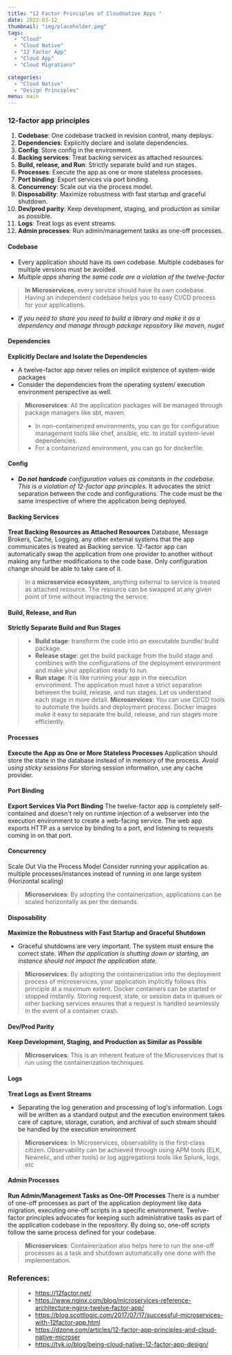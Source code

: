 ```yaml
---
title: "12 Factor Principles of Cloudnative Apps "
date: 2022-03-12
thumbnail: "img/placeholder.png"
tags:
  - "Cloud"
  - "Cloud Native"
  - "12 Factor App" 
  - "Cloud App"
  - "Cloud Migrations"

categories:
  - "Cloud Native" 
  - "Design Principles" 
menu: main
---
```



### 12-factor app principles

1.  **Codebase**: One codebase tracked in revision control, many deploys.
2.  **Dependencies**: Explicitly declare and isolate dependencies.
3.  **Config**: Store config in the environment.
4.  **Backing services**: Treat backing services as attached resources.
5.  **Build, release, and Run**: Strictly separate build and run stages.
6.  **Processes**: Execute the app as one or more stateless processes.
7.  **Port binding**: Export services via port binding.
8.  **Concurrency**: Scale out via the process model.
9.  **Disposability**: Maximize robustness with fast startup and graceful shutdown.
10.  **Dev/prod parity**: Keep development, staging, and production as similar as possible.
11.  **Logs**: Treat logs as event streams.
12.  **Admin processes**: Run admin/management tasks as one-off processes.



#### Codebase
* Every application should have its own codebase. Multiple codebases for multiple versions must be avoided.
* _Multiple apps sharing the same code are a violation of the twelve-factor_
> **In Microservices**, every service should have its own codebase. Having an independent codebase helps you to easy CI/CD process for your applications.
* _If you need to share you need to build a library and make it as a dependency and manage through package repository like maven, nuget_

#### Dependencies 
**Explicitly Declare and Isolate the Dependencies**
* A twelve-factor app never relies on implicit existence of system-wide packages
* Consider the dependencies from the operating system/ execution environment perspective as well.
> **Microservices**: All the application packages will be managed through package managers like sbt, maven.
> 
> * In non-containerized environments, you can go for configuration management tools like chef, ansible, etc. to install system-level dependencies.
> * For a containerized environment, you can go for dockerfile.

#### Config
 * _**Do not hardcode**  configuration values as constants in the codebase. This is a violation of 12-factor app principles._
 It advocates the strict separation between the code and configurations. The code must be the same irrespective of where the application being deployed.
  


 #### Backing Services
**Treat Backing Resources as Attached Resources** 
Database, Message Brokers, Cache, Logging, any other external systems that the app communicates is treated as Backing service.
12-factor app can automatically swap the application from one provider to another without making any further modifications to the code base. Only configuration change should be able to take care of it.
> In a **microservice ecosystem**, anything external to service is treated as attached resource. The resource can be swapped at any given point of time without impacting the service.

#### Build, Release, and Run 
**Strictly Separate Build and Run Stages**

>    * **Build stage**: transform the code into an executable bundle/ build package.
>    * **Release stage**: get the build package from the build stage and combines with the configurations of the deployment environment and make your application ready to run.
>    * **Run stage**: It is like running your app in the execution environment.
The application must have a strict separation between the build, release, and run stages. Let us understand each stage in more detail.
 **Microservices**: You can use CI/CD tools to automate the builds and deployment process. Docker images make it easy to separate the build, release, and run stages more efficiently.

#### Processes 
**Execute the App as One or More Stateless Processes**
Application should store the state in the database instead of in memory of the process. _Avoid using sticky sessions_
For storing session information, use any cache provider.
#### Port Binding
**Export Services Via Port Binding**
The twelve-factor app is completely self-contained and doesn't rely on runtime injection of a webserver into the execution environment to create a web-facing service. The web app exports HTTP as a service by binding to a port, and listening to requests coming in on that port.
#### Concurrency  
Scale Out Via the Process Model
Consider running your application as multiple processes/instances instead of running in one large system (Horizontal scaling)
> **Microservices**: By adopting the containerization, applications can be scaled horizontally as per the demands.

#### Disposability 
**Maximize the Robustness with Fast Startup and Graceful Shutdown**
* Graceful shutdowns are very important. The system must ensure the correct state. 
_When the application is shutting down or starting, an instance should not impact the application state._

> **Microservices**: By adopting the containerization into the deployment process of microservices, your application implicitly follows this principle at a maximum extent. Docker containers can be started or stopped instantly. Storing request, state, or session data in queues or other backing services ensures that a request is handled seamlessly in the event of a container crash.

#### Dev/Prod Parity 
**Keep Development, Staging, and Production as Similar as Possible**
> **Microservices**: This is an inherent feature of the Microservices that is run using the containerization techniques.
#### Logs 
**Treat Logs as Event Streams**
* Separating the log generation and processing of log's information. Logs will be written as a standard output and the execution environment takes care of capture, storage, curation, and archival of such stream should be handled by the execution environment
> **Microservices**: In Microservices, observability is the first-class citizen. Observability can be achieved through using APM tools (ELK, Newrelic, and other tools) or log aggregations tools like Splunk, logs, etc
#### Admin Processes
**Run Admin/Management Tasks as One-Off Processes**
There is a number of one-off processes as part of the application deployment like data migration, executing one-off scripts in a specific environment.
Twelve-factor principles advocates for keeping such administrative tasks as part of the application codebase in the repository. By doing so, one-off scripts follow the same process defined for your codebase.
> **Microservices**: Containerization also helps here to run the one-off processes as a task and shutdown automatically one done with the implementation.


### References:

> * https://12factor.net/
> * https://www.nginx.com/blog/microservices-reference-architecture-nginx-twelve-factor-app/
> * https://blog.scottlogic.com/2017/07/17/successful-microservices-with-12factor-app.html
> * https://dzone.com/articles/12-factor-app-principles-and-cloud-native-microser
> * https://tyk.io/blog/being-cloud-native-12-factor-app-design/